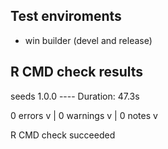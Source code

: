 ## Test enviroments
* win builder (devel and release)

## R CMD check results
seeds 1.0.0 ----
Duration: 47.3s

0 errors v | 0 warnings v | 0 notes v

R CMD check succeeded
